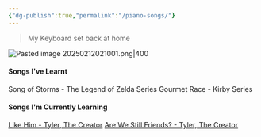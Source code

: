 ```yaml
---
{"dg-publish":true,"permalink":"/piano-songs/"}
---
```


> My Keyboard set back at home

![Pasted image 20250212021001.png|400](/img/user/imagenes/Pasted%20image%2020250212021001.png)
#### Songs I've Learnt

Song of Storms - The Legend of Zelda Series
Gourmet Race - Kirby Series

#### Songs I'm Currently Learning 

[Like Him - Tyler, The Creator](https://www.youtube.com/watch?v=MlqjSz_xXQw)
[Are We Still Friends? - Tyler, The Creator](https://www.youtube.com/watch?v=VMFJwSR1MQQ)

